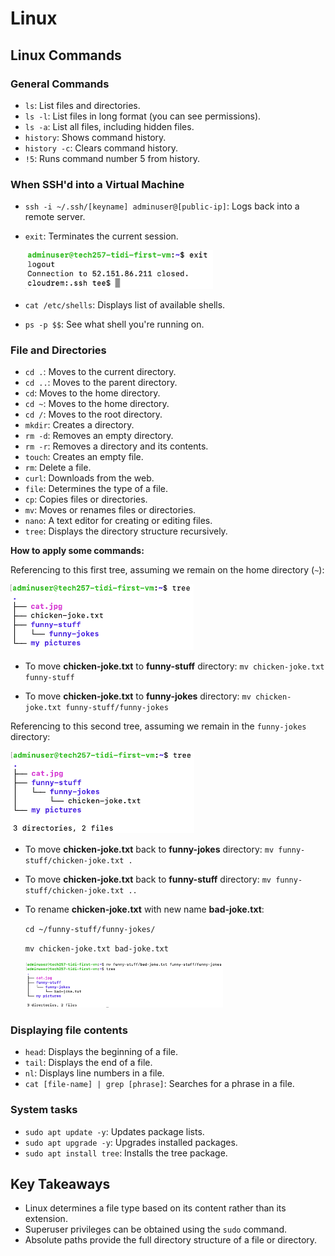 # Linux

## Linux Commands

### General Commands

- `ls`: List files and directories.
- `ls -l`: List files in long format (you can see permissions).
- `ls -a`: List all files, including hidden files.
- `history`: Shows command history.
- `history -c`: Clears command history.
- `!5`: Runs command number 5 from history.

### When SSH'd into a Virtual Machine
- `ssh -i ~/.ssh/[keyname] adminuser@[public-ip]`: Logs back into a remote server.
- `exit`: Terminates the current session.  

    <img src="../assets/img1.png" alt="SSH" width="300px">

- `cat /etc/shells`: Displays list of available shells.
- `ps -p $$`: See what shell you're running on.


### File and Directories

- `cd .`: Moves to the current directory.
- `cd ..`: Moves to the parent directory.
- `cd`: Moves to the home directory.
- `cd ~`: Moves to the home directory.
- `cd /`: Moves to the root directory.
- `mkdir`: Creates a directory.
- `rm -d`: Removes an empty directory.
- `rm -r`: Removes a directory and its contents.
- `touch`: Creates an empty file.
- `rm`: Delete a file.
- `curl`: Downloads from the web.
- `file`: Determines the type of a file.
- `cp`: Copies files or directories.
- `mv`: Moves or renames files or directories.
- `nano`: A text editor for creating or editing files.
- `tree`: Displays the directory structure recursively.

**How to apply some commands:**

Referencing to this first tree, assuming we remain on the home directory (`~`):    

<img src="../assets/img2.png" alt="SSH">


  - To move **chicken-joke.txt** to **funny-stuff** directory:
  `mv chicken-joke.txt funny-stuff`

  - To move **chicken-joke.txt** to **funny-jokes** directory:
  `mv chicken-joke.txt funny-stuff/funny-jokes`

Referencing to this second tree, assuming we remain in the `funny-jokes` directory:

<img src="../assets/img3.png" alt="SSH">

 - To move **chicken-joke.txt** back to **funny-jokes** directory:
  `mv funny-stuff/chicken-joke.txt .`

  - To move **chicken-joke.txt** back to **funny-stuff** directory:
  `mv funny-stuff/chicken-joke.txt ..`

  - To rename **chicken-joke.txt** with new name **bad-joke.txt**:
  
    `cd ~/funny-stuff/funny-jokes/`
    
    `mv chicken-joke.txt bad-joke.txt`
    
    <img src="../assets/img4.png" alt="SSH">



### Displaying file contents

- `head`: Displays the beginning of a file.
- `tail`: Displays the end of a file.
- `nl`: Displays line numbers in a file.
- `cat [file-name] | grep [phrase]`: Searches for a phrase in a file.

### System tasks

- `sudo apt update -y`: Updates package lists.
- `sudo apt upgrade -y`: Upgrades installed packages.
- `sudo apt install tree`: Installs the tree package.

## Key Takeaways

- Linux determines a file type based on its content rather than its extension.
- Superuser privileges can be obtained using the `sudo` command.
- Absolute paths provide the full directory structure of a file or directory.


